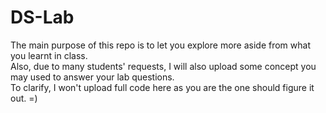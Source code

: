 # DS-Lab
The main purpose of this repo is to let you explore more aside from what you learnt in class.\
Also, due to many students' requests, I will also upload some concept you may used to answer your lab questions.\
To clarify, I won't upload full code here as you are the one should figure it out. =)
